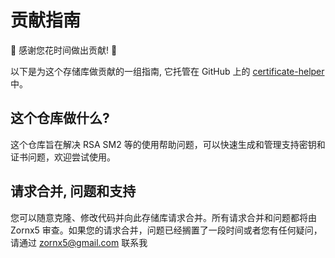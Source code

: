# 贡献指南

:tada: 感谢您花时间做出贡献! :tada:

以下是为这个存储库做贡献的一组指南, 它托管在 GitHub 上的 [certificate-helper](https://github.com/zornx5/certificate-helper) 中。

## 这个仓库做什么?

这个仓库旨在解决 RSA SM2 等的使用帮助问题，可以快速生成和管理支持密钥和证书问题，欢迎尝试使用。

## 请求合并, 问题和支持

您可以随意克隆、修改代码并向此存储库请求合并。所有请求合并和问题都将由 Zornx5 审查。如果您的请求合并，问题已经搁置了一段时间或者您有任何疑问，请通过 zornx5@gmail.com 联系我
